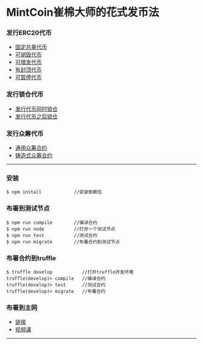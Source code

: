 # MintCoin崔棉大师的花式发币法

### 发行ERC20代币
- [固定总量代币](https://github.com/Fankouzu/MintCoin/blob/master/README/ERC20FixedSupply.md)
- [可销毁代币](https://github.com/Fankouzu/MintCoin/blob/master/README/ERC20WithBurnable.md)
- [可增发代币](https://github.com/Fankouzu/MintCoin/blob/master/README/ERC20WithMintable.md)
- [有封顶代币](https://github.com/Fankouzu/MintCoin/blob/master/README/ERC20WithCapped.md)
- [可暂停代币](https://github.com/Fankouzu/MintCoin/blob/master/README/ERC20WithPausable.md)
### 发行锁仓代币
- [发行代币同时锁仓](https://github.com/Fankouzu/MintCoin/blob/master/README/IssueTokenWithTimelock.md)
- [发行代币之后锁仓](https://github.com/Fankouzu/MintCoin/blob/master/README/IssueTokenBeforeTimelock.md)
### 发行众筹代币
- [通用众筹合约](https://github.com/Fankouzu/MintCoin/blob/master/README/ERC20AllowanceCrowdsale.md)
- [铸造式众筹合约](https://github.com/Fankouzu/MintCoin/blob/master/README/ERC20MintedCrowdsale.md)
---
### 安装
```shell
$ npm install            //安装依赖包
```
### 布署到测试节点
```shell
$ npm run compile        //编译合约
$ npm run node           //打开一个测试节点
$ npm run test           //测试合约
$ npm run migrate        //布署合约到测试节点
```
### 布署合约到truffle
```shell
$ truffle develop           //打开truffle开发环境
truffle(develop)> compile   //编译合约
truffle(develop)> test      //测试合约
truffle(develop)> migrate   //布署合约
```
### 布署到主网 
- [链接](https://github.com/Fankouzu/smart-contract/tree/master/Solidity%20Lesson%2003) 
- [视频课](https://www.bilibili.com/video/BV1vJ41117ck/)
---


